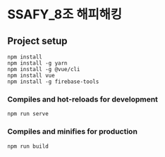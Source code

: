 # SSAFY_8조 해피해킹

## Project setup
```
npm install
npm install -g yarn
npm install -g @vue/cli
npm install vue
npm install -g firebase-tools
```

### Compiles and hot-reloads for development
```
npm run serve
```

### Compiles and minifies for production
```
npm run build
```
